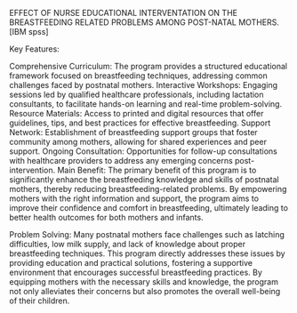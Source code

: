  EFFECT OF NURSE EDUCATIONAL INTERVENTATION  ON THE BREASTFEEDING RELATED PROBLEMS AMONG POST-NATAL MOTHERS. [IBM spss]

 Key Features:

Comprehensive Curriculum: The program provides a structured educational framework focused on breastfeeding techniques, addressing common challenges faced by postnatal mothers.
Interactive Workshops: Engaging sessions led by qualified healthcare professionals, including lactation consultants, to facilitate hands-on learning and real-time problem-solving.
Resource Materials: Access to printed and digital resources that offer guidelines, tips, and best practices for effective breastfeeding.
Support Network: Establishment of breastfeeding support groups that foster community among mothers, allowing for shared experiences and peer support.
Ongoing Consultation: Opportunities for follow-up consultations with healthcare providers to address any emerging concerns post-intervention.
Main Benefit: The primary benefit of this program is to significantly enhance the breastfeeding knowledge and skills of postnatal mothers, thereby reducing breastfeeding-related problems. By empowering mothers with the right information and support, the program aims to improve their confidence and comfort in breastfeeding, ultimately leading to better health outcomes for both mothers and infants.

Problem Solving: Many postnatal mothers face challenges such as latching difficulties, low milk supply, and lack of knowledge about proper breastfeeding techniques. This program directly addresses these issues by providing education and practical solutions, fostering a supportive environment that encourages successful breastfeeding practices. By equipping mothers with the necessary skills and knowledge, the program not only alleviates their concerns but also promotes the overall well-being of their children.
 
